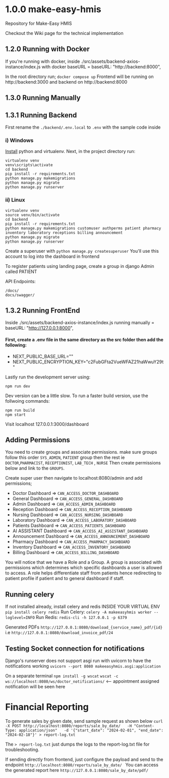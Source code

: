 # 1.0.0 make-easy-hmis
Repository for Make-Easy HMIS

Checkout the Wiki page for the technical implementation

## 1.2.0 Running with Docker
If you're running with docker, inside ./src/assets/backend-axios-instance/index.js
with docker baseURL = baseURL: "http://backend:8000",

In the root directory run;
```docker compose up```
Frontend will be running on http://backend:3000 and backend on http://backend:8000

## 1.3.0 Running Manually
## 1.3.1 Running Backend
First rename the ``./backend/.env.local``  to ``.env`` with the sample code inside

### i) Windows
[Install](https://medium.com/analytics-vidhya/virtual-environment-6ad5d9b6af59) python and virtualenv.
Next, in the project directory run:
```
virtualenv venv
venv\scripts\activate
cd backend
pip install -r requirements.txt
python manage.py makemigrations
python manage.py migrate
python manage.py runserver
```

### ii) Linux
```
virtualenv venv
source venv/bin/activate
cd backend
pip install -r requirements.txt
python manage.py makemigrations customuser authperms patient pharmacy inventory laboratory receptions billing announcement
python manage.py migrate
python manage.py runserver
```
Create a superuser with ``python manage.py createsuperuser``
You'll use this account to log into the dashboard in frontend

To register patients using landing page, create a group in django Admin called PATIENT

API Endpoints:
```
/docs/
docs/swagger/
```


## 1.3.2 Running FrontEnd
Inside ./src/assets/backend-axios-instance/index.js
running manually  = baseURL: "http://127.0.0.1:8000",


#### First, create a .env file in the same directory as the src folder then add the following:

* NEXT_PUBLIC_BASE_URL=""
* NEXT_PUBLIC_ENCRYPTION_KEY="c2FubGFta2VueWFAZ21haWwuY29t"

Lastly run the development server using:

```
npm run dev
```
Dev version can be a little slow. To run a faster build version, use  the follwoing commands:

```
npm run build
npm start
```
Visit localhost 127.0.0.1:3000/dashboard

## Adding Permissions
You need to create groups and associate permissions. make sure groups follow this order ``SYS_ADMIN``, ``PATIENT`` group then the rest ie ``DOCTOR``,``PHARMACIST``, ``RECEPTIONIST``, ``LAB_TECH`` , ``NURSE``
Then create permissions below and link to the ``GROUPS``.

Create super user then navigate to localhost:8080/admin and add permissions;
* Doctor Dashboard => ``CAN_ACCESS_DOCTOR_DASHBOARD``
* General Dashboard => ``CAN_ACCESS_GENERAL_DASHBOARD``
* Admin Dashboard => ``CAN_ACCESS_ADMIN_DASHBOARD``
* Reception Dashboard => ``CAN_ACCESS_RECEPTION_DASHBOARD``
* Nursing Dashboard => ``CAN_ACCESS_NURSING_DASHBOARD``
* Laboratory Dashboard => ``CAN_ACCESS_LABORATORY_DASHBOARD``
* Patients Dashboard => ``CAN_ACCESS_PATIENTS_DASHBOARD``
* AI ASSISTANT Dashboard => ``CAN_ACCESS_AI_ASSISTANT_DASHBOARD``
* Announcement Dashboard => ``CAN_ACCESS_ANNOUNCEMENT_DASHBOARD``
* Pharmacy Dashboard => ``CAN_ACCESS_PHARMACY_DASHBOARD``
* Inventory Dashboard => ``CAN_ACCESS_INVENTORY_DASHBOARD``
* Billing Dashboard => ``CAN_ACCESS_BILLING_DASHBOARD``

You will notice that we have a Role and a Group. A group is associated with permissions which determines which specific dashboards a user is allowed to access. A role helps differentiate staff from patients hence redirecting to patient profile if patient and to general dashboard if staff.


## Running celery
If not installed already, install celery and redis INSIDE YOUR VIRTUAL ENV
``pip install celery redis``
Run Celery: ``celery -A makeeasyhmis worker --loglevel=INFO``
Run Redis: ``redis-cli -h 127.0.0.1 -p 6379``

Generated PDFs
``http://127.0.0.1:8080/download_{service_name}_pdf/{id}``
i.e ``http://127.0.0.1:8080/download_invoice_pdf/24``


## Testing Socket connection for notifications
Django's runserver does not support asgi
run with uvicorn to have the notifications working
``uvicorn --port 8080 makeeasyhmis.asgi:application``

On a separate terminal
``npm install -g wscat``
``wscat -c ws://localhost:8080/ws/doctor_notifications/`` <-- appointment assigned notification will be seen here


# Financial Reporting
To generate sales by given date, send sample request as shown below
``curl -X POST http://localhost:8080/reports/sale_by_date/   -H "Content-Type: application/json"   -d '{"start_date": "2024-02-01", "end_date": "2024-02-18"}' > report-log.txt``

The ``> report-log.txt`` just dumps the logs to the report-log.txt file for troubleshooting.

If sending directly from frontend, just configure the payload and send to the endpoint ``http://localhost:8080/reports/sale_by_date/ ``
You can access the generated report here
``http://127.0.0.1:8080/sale_by_date/pdf/``